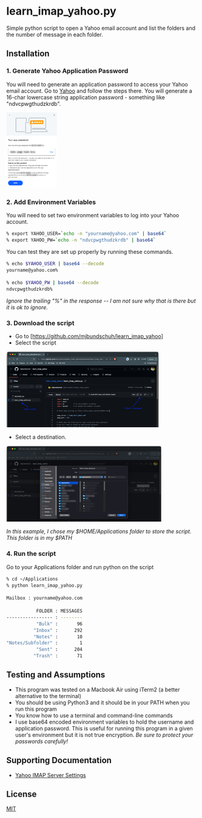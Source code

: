 # learn_imap_yahoo.py

Simple python script to open a Yahoo email account and list the folders and the number of message in each folder.

## Installation

### 1. Generate Yahoo Application Password

You will need to generate an application password to access your Yahoo email account. Go to [Yahoo](https://help.yahoo.com/kb/SLN15241.html) and follow the steps there. You will generate a 16-char lowercase string application password - something like "ndvcpwgthudzkrdb".

<img src="images/gen-app-pw.png" alt="Yahoo Generate App Password" height="200"/>

### 2. Add Environment Variables

You will need to set two environment variables to log into your Yahoo account.

```bash
% export YAHOO_USER=`echo -n "yourname@yahoo.com" | base64`
% export YAHOO_PW=`echo -n "ndvcpwgthudzkrdb" | base64`
```

You can test they are set up properly by running these commands.

```bash
% echo $YAHOO_USER | base64 --decode
yourname@yahoo.com%

% echo $YAHOO_PW | base64 --decode
ndvcpwgthudzkrdb%
```
_Ignore the trailing "%" in the response -- I am not sure why that is there but it is ok to ignore._ 

### 3. Download the script

* Go to [https://github.com/mjbundschuh/learn_imap_yahoo] 
* Select the script

<img src="images/learn_imap_yahoo1.png" alt="Download Script" height="200"/>

* Select a destination. 

<img src="images/learn_imap_yahoo2.png" alt="Select Download Location" height="200"/>

_In this example, I chose my $HOME/Applications folder to store the script. This folder is in my $PATH_

### 4. Run the script

Go to your Applications folder and run python on the script

```bash
% cd ~/Applications
% python learn_imap_yahoo.py

Mailbox : yourname@yahoo.com

           FOLDER : MESSAGES
----------------- : --------
           "Bulk" :       96
          "Inbox" :      292
          "Notes" :       10
"Notes/Subfolder" :        1
           "Sent" :      204
          "Trash" :       71
```

## Testing and Assumptions

* This program was tested on a Macbook Air using iTerm2 (a better alternative to the terminal)
* You should be using Python3 and it should be in your PATH when you run this program
* You know how to use a terminal and command-line commands
* I use base64 encoded environment variables to hold the username and application password. This is useful for running this program in a given user's environment but it is not true encryption. *Be sure to protect your passwords carefully!*

## Supporting Documentation

* [Yahoo IMAP Server Settings](https://help.yahoo.com/kb/SLN4075.html)


## License

[MIT](https://choosealicense.com/licenses/mit/)
